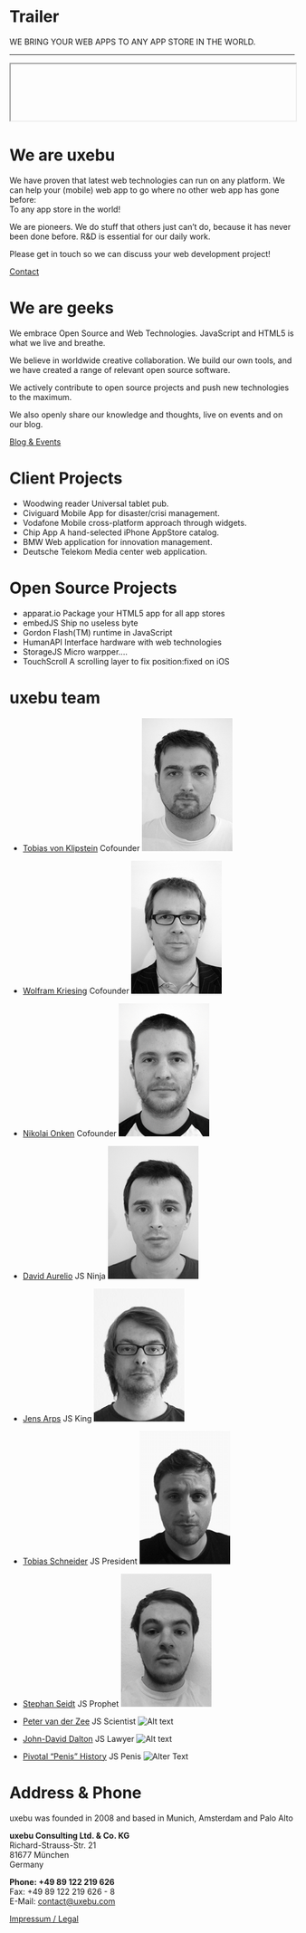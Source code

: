 Trailer
=======

WE BRING YOUR WEB APPS
TO ANY APP STORE IN THE WORLD.

* * *

<iframe src="" scrolling="no" width="100%" height="100px">
	Your Browser does not support iframes.
	Please update to Internet Explorer 4!
</iframe>

We are uxebu
============

We have proven that latest web technologies can run on any platform. We can help your (mobile) web app to go where no other web app has gone before:  
To any app store in the world!

We are pioneers. We do stuff that others just can’t do, because it has never been done before. R&D is essential for our daily work.

Please get in touch so we can discuss your web development project!

[Contact](http://uxebu.com/test.html)


We are geeks
============

We embrace Open Source and Web Technologies. JavaScript and HTML5 is what we live and breathe.

We believe in worldwide creative collaboration.
We build our own tools, and we have created a range of relevant open source software.

We actively contribute to open source  projects and push new technologies to the maximum.

We also openly share our knowledge and thoughts, live on events and on our blog.

[Blog & Events](http://uxebu.com)


Client Projects
===============

* Woodwing reader
  Universal tablet pub.
* Civiguard
  Mobile App for disaster/crisi management.
* Vodafone
  Mobile cross-platform approach through widgets.
* Chip App
  A hand-selected iPhone AppStore catalog.
* BMW
  Web application for innovation management.
* Deutsche Telekom
  Media center web application.

Open Source Projects
====================

* apparat.io
  Package your HTML5 app for all app stores
* embedJS
  Ship no useless byte
* Gordon
  Flash(TM) runtime in JavaScript
* HumanAPI
  Interface hardware with web technologies
* StorageJS
  Micro warpper....
* TouchScroll
  A scrolling layer to fix position:fixed on iOS

uxebu team
==========

* [Tobias von Klipstein](team/klipstein.html)
  Cofounder
  ![Tobias von Klipstein](media/img/team/klipstein.png)

* [Wolfram Kriesing](team/kriesing.html)
  Cofounder
  ![Alttext](media/img/team/kriesing.png)

* [Nikolai Onken](team/onken.html)
  Cofounder
  ![Alt text](media/img/team/onken.png)

* [David Aurelio](team/aurelio.html)
  JS Ninja
  ![Alt text](media/img/team/aurelio.png)

* [Jens Arps](team/arps.html)
  JS King
  ![Alt text](media/img/team/arps.png)

* [Tobias Schneider](team/schneider.html)
  JS President
  ![Alt text](media/img/team/schneider.png)

* [Stephan Seidt](team/seidt.html)
  JS Prophet
  ![Alt text](media/img/team/seidt.png)

* [Peter van der Zee](team/zee.html)
  JS Scientist
  ![Alt text](media/img/team/zee.png)

* [John-David Dalton](team/dalton.html)
  JS Lawyer
  ![Alt text](media/img/team/dalton.png)

* [Pivotal “Penis” History](team/penis.html)
  JS Penis
  ![Alter Text](static/img/penis.png)

Address & Phone
===============

uxebu was founded in 2008 and based in Munich, Amsterdam and Palo Alto

**uxebu Consulting Ltd. & Co. KG**  
Richard-Strauss-Str. 21  
81677 München  
Germany  

**Phone: +49 89 122 219 626**  
Fax: +49 89 122 219 626 - 8  
E-Mail: contact@uxebu.com

[Impressum / Legal](http://uxebu.com/legal)
